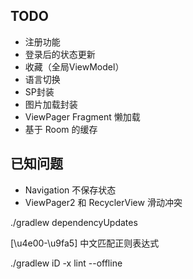 ## TODO

- 注册功能
- 登录后的状态更新
- 收藏（全局ViewModel）
- 语言切换
- SP封装
- 图片加载封装
- ViewPager Fragment 懒加载
- 基于 Room 的缓存

## 已知问题
- Navigation 不保存状态
- ViewPager2 和 RecyclerView 滑动冲突

./gradlew dependencyUpdates

[\u4e00-\u9fa5] 中文匹配正则表达式

./gradlew iD -x lint --offline